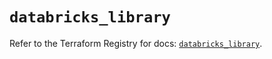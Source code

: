 # `databricks_library`

Refer to the Terraform Registry for docs: [`databricks_library`](https://registry.terraform.io/providers/databricks/databricks/1.40.0/docs/resources/library).
